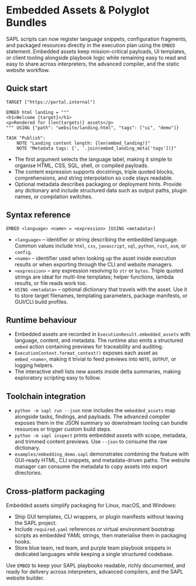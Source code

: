 # Embedded Assets & Polyglot Bundles

SAPL scripts can now register language snippets, configuration fragments, and packaged
resources directly in the execution plan using the `EMBED` statement. Embedded assets keep
mission-critical payloads, UI templates, or client tooling alongside playbook logic while
remaining easy to read and easy to share across interpreters, the advanced compiler, and the
static website workflow.

## Quick start

```sapl
TARGET ["https://portal.internal"]

EMBED html landing = """
<h1>Welcome {target}</h1>
<p>Rendered for {len(targets)} assets</p>
""" USING {"path": "website/landing.html", "tags": ["ui", "demo"]}

TASK "Publish":
    NOTE "Landing content length: {len(embed_landing)}"
    NOTE "Metadata tags: {', '.join(embed_landing_meta['tags'])}"
```

* The first argument selects the language label, making it simple to organise HTML, CSS,
  SQL, shell, or compiled payloads.
* The content expression supports docstrings, triple quoted blocks, comprehensions, and
  string interpolation so code stays readable.
* Optional metadata describes packaging or deployment hints. Provide any dictionary and
  include structured data such as output paths, plugin names, or compilation switches.

## Syntax reference

```
EMBED <language> <name> = <expression> [USING <metadata>]
```

* `<language>` – identifier or string describing the embedded language. Common values
  include `html`, `css`, `javascript`, `sql`, `python`, `rust`, `asm`, or `config`.
* `<name>` – identifier used when looking up the asset inside execution results or when
  exporting through the CLI and website managers.
* `<expression>` – any expression resolving to `str` or `bytes`. Triple quoted strings are
  ideal for multi-line templates; helper functions, lambda results, or file reads work too.
* `USING <metadata>` – optional dictionary that travels with the asset. Use it to store
  target filenames, templating parameters, package manifests, or GUI/CLI build profiles.

## Runtime behaviour

* Embedded assets are recorded in `ExecutionResult.embedded_assets` with language, content,
  and metadata. The runtime also emits a structured `embed` action containing previews for
  traceability and auditing.
* `ExecutionContext.format_context()` exposes each asset as `embed_<name>`, making it
  trivial to feed previews into `NOTE`, `OUTPUT`, or logging helpers.
* The interactive shell lists new assets inside delta summaries, making exploratory scripting
  easy to follow.

## Toolchain integration

* `python -m sapl run --json` now includes the `embedded_assets` map alongside tasks,
  findings, and payloads. The advanced compiler exposes them in the JSON summary so
  downstream tooling can bundle resources or trigger custom build steps.
* `python -m sapl inspect` prints embedded assets with scope, metadata, and trimmed content
  previews. Use `--json` to consume the raw dictionary.
* `examples/embedding_demo.sapl` demonstrates combining the feature with GUI-ready HTML,
  CLI snippets, and metadata-driven paths. The website manager can consume the metadata to
  copy assets into export directories.

## Cross-platform packaging

Embedded assets simplify packaging for Linux, macOS, and Windows:

* Ship GUI templates, CLI wrappers, or plugin manifests without leaving the SAPL project.
* Include `required.yaml` references or virtual environment bootstrap scripts as embedded
  YAML strings, then materialise them in packaging hooks.
* Store blue team, red team, and purple team playbook snippets in dedicated languages while
  keeping a single structured codebase.

Use `EMBED` to keep your SAPL playbooks readable, richly documented, and ready for delivery
across interpreters, advanced compilers, and the SAPL website builder.
